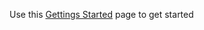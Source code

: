 Use this [Gettings Started](https://eslint.org/docs/user-guide/getting-started) page to get started
